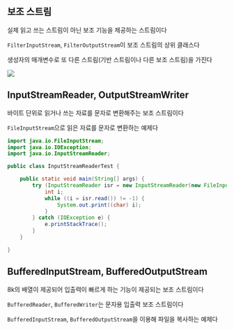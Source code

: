 ## 보조 스트림

실제 읽고 쓰는 스트림이 아닌 보조 기능을 제공하는 스트림이다

`FilterInputStream`, `FilterOutputStream`이 보조 스트림의 상위 클래스다

생성자의 매개변수로 또 다른 스트림(기반 스트림이나 다른 보조 스트림)을 가진다

![](https://gitlab.com/easyspubjava/javacoursework/-/raw/master/Chapter6/6-16/img/decostream.png)


## InputStreamReader, OutputStreamWriter

바이트 단위로 읽거나 쓰는 자료를 문자로 변환해주는 보조 스트림이다

`FileInputStream`으로 읽은 자료를 문자로 변환하는 예제다

```Java
import java.io.FileInputStream;
import java.io.IOException;
import java.io.InputStreamReader;

public class InputStreamReaderTest {

    public static void main(String[] args) {
        try (InputStreamReader isr = new InputStreamReader(new FileInputStream("reader.txt"))) {
            int i;
            while ((i = isr.read()) != -1) {
                System.out.print((char) i);
            }
        } catch (IOException e) {
            e.printStackTrace();
        }
    }

}
```


## BufferedInputStream, BufferedOutputStream

8k의 배열이 제공되어 입출력이 빠르게 하는 기능이 제공되는 보조 스트림이다

`BufferedReader`, `BufferedWriter`는 문자용 입출력 보조 스트림이다

`BufferedInputStream`, `BufferedOutputStream`을 이용해 파일을 복사하는 예제다





